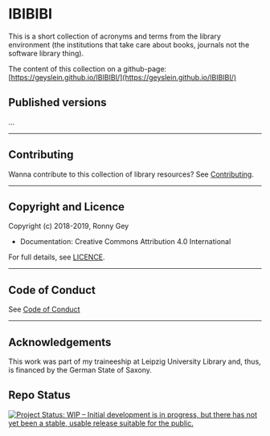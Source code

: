 # IBIBIBI

This is a short collection of acronyms and terms from the library environment (the institutions that take care about books, journals not the software library thing).

The content of this collection on a github-page: [https://geyslein.github.io/IBIBIBI/](https://geyslein.github.io/IBIBIBI/)


## Published versions

...
 
--------------------------------------------------------------------------------
 
## Contributing
 
Wanna contribute to this collection of library resources? See [Contributing](./CONTRIBUTING.md).
 
--------------------------------------------------------------------------------
 
## Copyright and Licence
 
Copyright (c) 2018-2019, Ronny Gey
 
- Documentation: Creative Commons Attribution 4.0 International
 
For full details, see [LICENCE](./LICENCE.md).
 
--------------------------------------------------------------------------------

## Code of Conduct

See [Code of Conduct](./CODE_OF_CONDUCT.md)

--------------------------------------------------------------------------------
 
## Acknowledgements
 
This work was part of my traineeship at Leipzig University Library and, thus, is financed by the German State of Saxony.
 
## Repo Status

[![Project Status: WIP – Initial development is in progress, but there has not yet been a stable, usable release suitable for the public.](https://www.repostatus.org/badges/latest/wip.svg)](https://www.repostatus.org/#wip)

